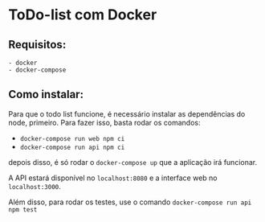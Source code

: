 # ToDo-list com Docker

## Requisitos:
    - docker
    - docker-compose

## Como instalar:

Para que o todo list funcione, é necessário instalar as dependências do node, primeiro. Para fazer isso, basta rodar os comandos:
- `docker-compose run web npm ci` 
- `docker-compose run api npm ci`
 
depois disso, é só rodar o `docker-compose up` que a aplicação irá funcionar.

A API estará disponível no `localhost:8080` e a interface web no `localhost:3000`. 

Além disso, para rodar os testes, use o comando `docker-compose run api npm test`
